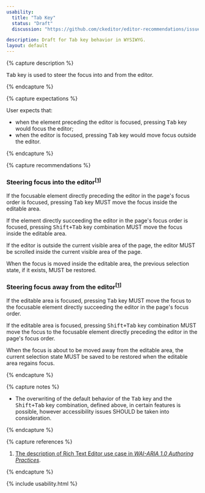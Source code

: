 ```yaml
---
usability:
  title: "Tab Key"
  status: "Draft"
  discussion: "https://github.com/ckeditor/editor-recommendations/issues/41"

description: Draft for Tab key behavior in WYSIWYG.
layout: default
---
```


{% capture description %}

<kbd>Tab</kbd> key is used to steer the focus into and from the editor.

{% endcapture %}

{% capture expectations %}

User expects that:

* when the element preceding the editor is focused, pressing <kbd>Tab</kbd> key would focus the editor;
* when the editor is focused, pressing <kbd>Tab</kbd> key would move focus outside the editor.

{% endcapture %}

{% capture recommendations %}

### Steering focus into the editor<sup>[[1](#ref1)]</sup>

If the focusable element directly preceding the editor in the page's focus order is focused, pressing <kbd>Tab</kbd> key MUST move the focus inside the editable area.

If the element directly succeeding the editor in the page's focus order is focused, pressing <kbd>Shift+Tab</kbd> key combination MUST move the focus inside the editable area.

If the editor is outside the current visible area of the page, the editor MUST be scrolled inside the current visible area of the page.

When the focus is moved inside the editable area, the previous selection state, if it exists, MUST be restored.

### Steering focus away from the editor<sup>[[1](#ref1)]</sup>

If the editable area is focused, pressing <kbd>Tab</kbd> key MUST move the focus to the focusable element directly succeeding the editor in the page's focus order.

If the editable area is focused, pressing <kbd>Shift+Tab</kbd> key combination MUST move the focus to the focusable element directly preceding the editor in the page's focus order.

When the focus is about to be moved away from the editable area, the current selection state MUST be saved to be restored when the editable area regains focus.

{% endcapture %}

{% capture notes %}

* The overwriting of the default behavior of the <kbd>Tab</kbd> key and the <kbd>Shift+Tab</kbd> key combination, defined above, in certain features is possible, however accessibility issues SHOULD be taken into consideration.

{% endcapture %}

{% capture references %}

1. <a id="ref1"></a>[The description of Rich Text Editor use case in <i>WAI-ARIA 1.0 Authoring Practices</i>](https://www.w3.org/TR/wai-aria-practices/#richtext).

{% endcapture %}

{% include usability.html %}
